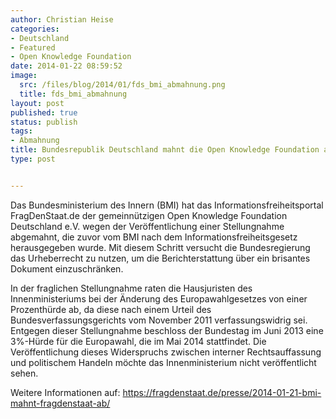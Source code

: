 ```yaml
---
author: Christian Heise
categories:
- Deutschland
- Featured
- Open Knowledge Foundation
date: 2014-01-22 08:59:52
image:
  src: /files/blog/2014/01/fds_bmi_abmahnung.png
  title: fds_bmi_abmahnung
layout: post
published: true
status: publish
tags:
- Abmahnung
title: Bundesrepublik Deutschland mahnt die Open Knowledge Foundation ab
type: post


---
```


Das Bundesministerium des Innern (BMI) hat das Informationsfreiheitsportal FragDenStaat.de der gemeinnützigen Open Knowledge Foundation Deutschland e.V. wegen der Veröffentlichung einer Stellungnahme abgemahnt, die zuvor vom BMI nach dem Informationsfreiheitsgesetz herausgegeben wurde. Mit diesem Schritt versucht die Bundesregierung das Urheberrecht zu nutzen, um die Berichterstattung über ein brisantes Dokument einzuschränken.

In der fraglichen Stellungnahme raten die Hausjuristen des Innenministeriums bei der Änderung des Europawahlgesetzes von einer Prozenthürde ab, da diese nach einem Urteil des Bundesverfassungsgerichts vom November 2011 verfassungswidrig sei. Entgegen dieser Stellungnahme beschloss der Bundestag im Juni 2013 eine 3%-Hürde für die Europawahl, die im Mai 2014 stattfindet. Die Veröffentlichung dieses Widerspruchs zwischen interner Rechtsauffassung und politischem Handeln möchte das Innenministerium nicht veröffentlicht sehen.

Weitere Informationen auf: <https://fragdenstaat.de/presse/2014-01-21-bmi-mahnt-fragdenstaat-ab/>